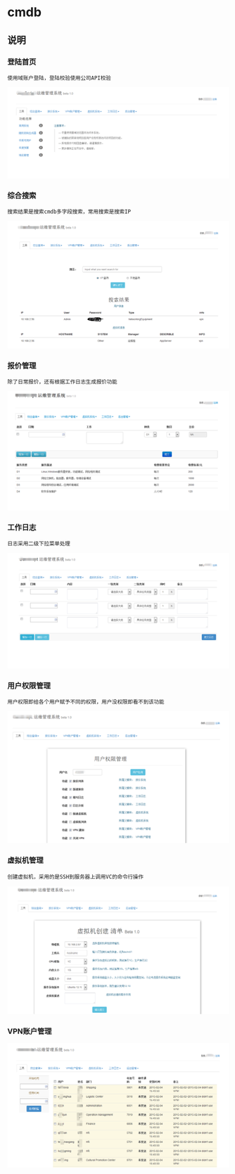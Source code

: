 # cmdb

## 说明
### 登陆首页
    使用域账户登陆，登陆校验使用公司API校验
![pic](https://github.com/jincheng0923/cmdb/blob/master/static/readme/1.png)
### 综合搜索
    搜索结果是搜索cmdb多字段搜索，常用搜索是搜索IP
![pic](https://github.com/jincheng0923/cmdb/blob/master/static/readme/2.png)
### 报价管理
    除了日常报价，还有根据工作日志生成报价功能
![pic](https://github.com/jincheng0923/cmdb/blob/master/static/readme/3.png)
### 工作日志
    日志采用二级下拉菜单处理
![pic](https://github.com/jincheng0923/cmdb/blob/master/static/readme/4.png)
### 用户权限管理
    用户权限即给各个用户赋予不同的权限，用户没权限即看不到该功能
![pic](https://github.com/jincheng0923/cmdb/blob/master/static/readme/5.png)
### 虚拟机管理
    创建虚拟机，采用的是SSH到服务器上调用VC的命令行操作
![pic](https://github.com/jincheng0923/cmdb/blob/master/static/readme/6.png)
### VPN账户管理
![pic](https://github.com/jincheng0923/cmdb/blob/master/static/readme/7.png)
